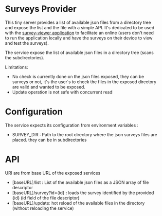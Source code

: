 # Surveys Provider

This tiny server provides a list of available json files from a directory tree and expose the list and the file with a simple API. It's dedicated to be used with the [survey-viewer application]() to facilitate an online (users don't need to run the application locally and have the surveys on their device to view and test the surveys).

The service expose the list of available json files in a directory tree (scans the subdirectories).

Limitations:
- No check is currently done on the json files exposed, they can be surveys or not, it's the user's to check the files in the exposed directory are valid and wanted to be exposed.
- Update operation is not safe with concurrent read

# Configuration

The service expects its configuration from environment variables :

- SURVEY_DIR : Path to the root directory where the json surveys files are placed. they can be in subdirectories

# API 

URI are from base URL of the exposed services

- [baseURL]/list : List of the available json files as a JSON array of file descriptor
- [baseURL]/survey?id={id} : loads the survey identified by the provided {id} (id field of the file descriptor)
- [baseURL]/update: hot reload of the available files in the directory (without reloading the service)

